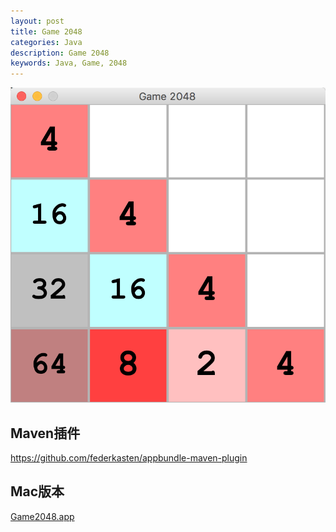 ```yaml
---
layout: post
title: Game 2048
categories: Java
description: Game 2048
keywords: Java, Game, 2048
---
```



![](/images/posts/2015/QQ20180718-215232@2x.png)

## Maven插件

<https://github.com/federkasten/appbundle-maven-plugin>


## Mac版本

[Game2048.app](https://oss021.shaneking.org/org.shaneking.blog/post/2015/Game2048.app.zip)
